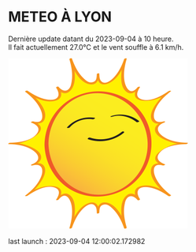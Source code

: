 # METEO À LYON

Dernière update datant du 2023-09-04 à 10 heure.  
Il fait actuellement 27.0°C et le vent souffle à 6.1 km/h.      

![](./.github/sun.png)

last launch : 2023-09-04 12:00:02.172982
